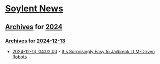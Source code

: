 # [Soylent News](../../../README.md)

## [Archives](../../index.md) for [2024](../index.md)

### [Archives](../../index.md) for [2024-12-13](index.md)

* [2024-12-13, 04:02:00](https://soylentnews.org/article.pl?sid=24/12/12/1357232&from=rss) - [It's Surprisingly Easy to Jailbreak LLM-Driven Robots](https://soylentnews.org/article.pl?sid=24/12/12/1357232&from=rss)
